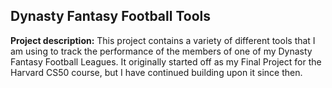 ## Dynasty Fantasy Football Tools

**Project description:** This project contains a variety of different tools that I am using to track the performance of the members of one of my Dynasty Fantasy Football Leagues. It originally started off as my Final Project for the Harvard CS50 course, but I have continued building upon it since then. 

